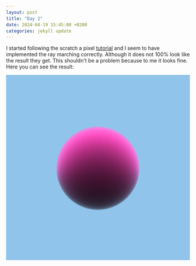 ```yaml
---
layout: post
title: "Day 2"
date: 2024-04-19 15:45:00 +0200
categories: jekyll update
---
```


I started following the scratch a pixel [tutorial](https://www.scratchapixel.com/lessons/3d-basic-rendering/volume-rendering-for-developers/ray-marching-algorithm.html) and I seem to have implemented the ray marching correctly. Although it does not 100% look like the result they get. This shouldn't be a problem because to me it looks fine. Here you can see the result:

![Alt text](/images/day2.png)
